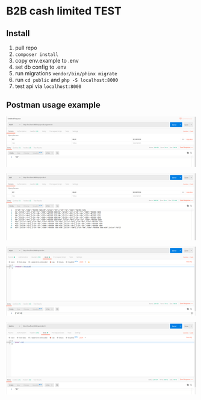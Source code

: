 # B2B cash limited TEST

## Install
1. pull repo
2. ``composer install``
3. copy env.example to .env
4. set db config to .env
5. run migrations ``vendor/bin/phinx migrate``
6. run `cd public` and `php -S localhost:8000`
7. test api via `localhost:8000`

## Postman usage example

![](screenshots/Screenshot%20from%202019-12-14%2014-27-43.png)

![](screenshots/Screenshot%20from%202019-12-14%2014-27-56.png)

![](screenshots/Screenshot%20from%202019-12-14%2014-28-08.png)

![](screenshots/Screenshot%20from%202019-12-14%2014-29-45.png)